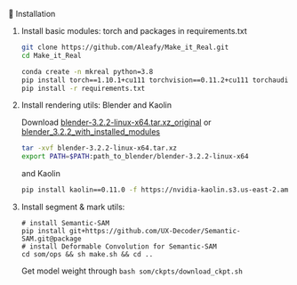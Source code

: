 💾 Installation
1. Install basic modules: torch and packages in requirements.txt
   
   ```bash
   git clone https://github.com/Aleafy/Make_it_Real.git
   cd Make_it_Real

   conda create -n mkreal python=3.8 
   pip install torch==1.10.1+cu111 torchvision==0.11.2+cu111 torchaudio==0.10.1 -f https://download.pytorch.org/whl/cu111/torch_stable.html
   pip install -r requirements.txt
   ```

2. Install rendering utils: Blender and Kaolin
   
   Download [blender-3.2.2-linux-x64.tar.xz_original](https://download.blender.org/release/Blender3.2/) or [blender_3.2.2_with_installed_modules](https://drive.google.com/file/d/1PKbCS7VymPo_xVYavT0CDd42OmXbfurY/view?usp=sharing)

   ```bash
   tar -xvf blender-3.2.2-linux-x64.tar.xz
   export PATH=$PATH:path_to_blender/blender-3.2.2-linux-x64
   ```

   and Kaolin
   ```bash
   pip install kaolin==0.11.0 -f https://nvidia-kaolin.s3.us-east-2.amazonaws.com/torch-1.10.1_cu111.html
   ```
   
3. Install segment & mark utils:
   ```
   # install Semantic-SAM
   pip install git+https://github.com/UX-Decoder/Semantic-SAM.git@package
   # install Deformable Convolution for Semantic-SAM
   cd som/ops && sh make.sh && cd ..
   ```
   Get model weight through `bash som/ckpts/download_ckpt.sh`
